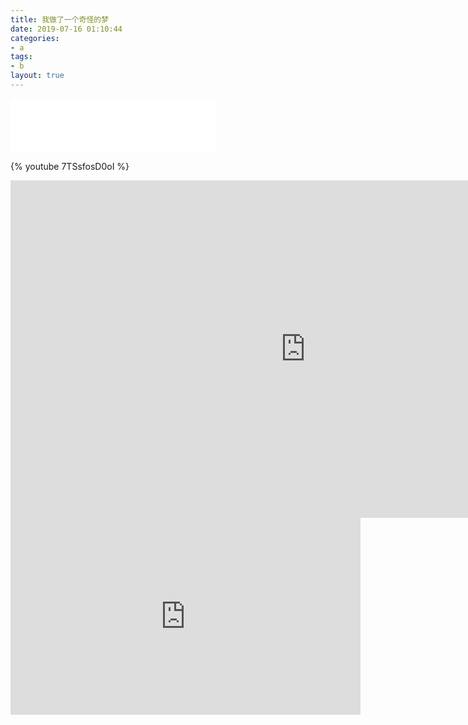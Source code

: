 ```yaml
---
title: 我做了一个奇怪的梦
date: 2019-07-16 01:10:44
categories:
- a
tags:
- b
layout: true
---
```




<iframe frameborder="no" border="0" marginwidth="0" marginheight="0" width=330 height=86 src="//music.163.com/outchain/player?type=2&id=566443167&auto=0&height=66"></iframe>



{% youtube 7TSsfosD0oI %}



<iframe width="943" height="540" src="https://www.youtube.com/embed/uCjZxP1DJ4s" frameborder="0" allow="accelerometer; autoplay; encrypted-media; gyroscope; picture-in-picture" allowfullscreen></iframe>



<iframe width="560" height="315" src="https://www.youtube-nocookie.com/embed/7gJ8mGFjeqA" frameborder="0" allow="autoplay; encrypted-media" allowfullscreen></iframe>

